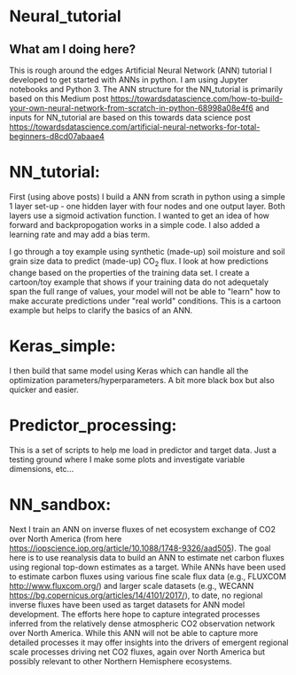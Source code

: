 # Neural_tutorial
## What am I doing here? 
This is rough around the edges Artificial Neural Network (ANN) tutorial I developed to get started with ANNs in python. I am using Jupyter notebooks and Python 3. The ANN structure for the NN_tutorial is primarily based on this Medium post https://towardsdatascience.com/how-to-build-your-own-neural-network-from-scratch-in-python-68998a08e4f6 and inputs for NN_tutorial are based on this towards data science post https://towardsdatascience.com/artificial-neural-networks-for-total-beginners-d8cd07abaae4
 
# NN_tutorial: 
First (using above posts) I build a ANN from scrath in python using a simple 1 layer set-up - one hidden layer with four nodes and one output layer. Both layers use a sigmoid activation function. I wanted to get an idea of how forward and backpropogation works in a simple code. I also added a learning rate and may add a bias term. 

I go through a toy example using synthetic (made-up) soil moisture and soil grain size data to predict (made-up) CO<sub>2</sub> flux. I look at how predictions change based on the properties of the training data set. I create a cartoon/toy example that shows if your training data do not adequetaly span the full range of values, your model will not be able to "learn" how to make accurate predictions under "real world" conditions. This is a cartoon example but helps to clarify the basics of an ANN.

# Keras_simple:
I then build that same model using Keras which can handle all the optimization parameters/hyperparameters. A bit more black box but also quicker and easier.

# Predictor_processing:
This is a set of scripts to help me load in predictor and target data. Just a testing ground where I make some plots and investigate variable dimensions, etc...

# NN_sandbox: 
Next I train an ANN on inverse fluxes of net ecosystem exchange of CO2 over North America (from here https://iopscience.iop.org/article/10.1088/1748-9326/aad505). The goal here is to use reanalysis data to build an ANN to estimate net carbon fluxes using regional top-down estimates as a target. While ANNs have been used to estimate carbon fluxes using various fine scale flux data (e.g., FLUXCOM http://www.fluxcom.org/) and larger scale datasets (e.g., WECANN https://bg.copernicus.org/articles/14/4101/2017/), to date, no regional inverse fluxes have been used as target datasets for ANN model development. The efforts here hope to capture integrated processes inferred from the relatively dense atmospheric CO2 observation network over North America. While this ANN will not be able to capture more detailed processes it may offer insights into the drivers of emergent regional scale processes driving net CO2 fluxes, again over North America but possibly relevant to other Northern Hemisphere ecosystems.
